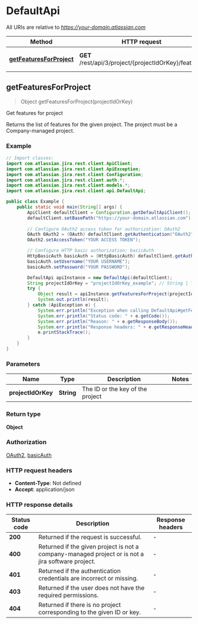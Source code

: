 # DefaultApi

All URIs are relative to *https://your-domain.atlassian.com*

Method | HTTP request | Description
------------- | ------------- | -------------
[**getFeaturesForProject**](DefaultApi.md#getFeaturesForProject) | **GET** /rest/api/3/project/{projectIdOrKey}/features | Get features for project



## getFeaturesForProject

> Object getFeaturesForProject(projectIdOrKey)

Get features for project

Returns the list of features for the given project. The project must be a Company-managed project.

### Example

```java
// Import classes:
import com.atlassian.jira.rest.client.ApiClient;
import com.atlassian.jira.rest.client.ApiException;
import com.atlassian.jira.rest.client.Configuration;
import com.atlassian.jira.rest.client.auth.*;
import com.atlassian.jira.rest.client.models.*;
import com.atlassian.jira.rest.client.api.DefaultApi;

public class Example {
    public static void main(String[] args) {
        ApiClient defaultClient = Configuration.getDefaultApiClient();
        defaultClient.setBasePath("https://your-domain.atlassian.com");
        
        // Configure OAuth2 access token for authorization: OAuth2
        OAuth OAuth2 = (OAuth) defaultClient.getAuthentication("OAuth2");
        OAuth2.setAccessToken("YOUR ACCESS TOKEN");

        // Configure HTTP basic authorization: basicAuth
        HttpBasicAuth basicAuth = (HttpBasicAuth) defaultClient.getAuthentication("basicAuth");
        basicAuth.setUsername("YOUR USERNAME");
        basicAuth.setPassword("YOUR PASSWORD");

        DefaultApi apiInstance = new DefaultApi(defaultClient);
        String projectIdOrKey = "projectIdOrKey_example"; // String | The ID or the key of the project
        try {
            Object result = apiInstance.getFeaturesForProject(projectIdOrKey);
            System.out.println(result);
        } catch (ApiException e) {
            System.err.println("Exception when calling DefaultApi#getFeaturesForProject");
            System.err.println("Status code: " + e.getCode());
            System.err.println("Reason: " + e.getResponseBody());
            System.err.println("Response headers: " + e.getResponseHeaders());
            e.printStackTrace();
        }
    }
}
```

### Parameters


Name | Type | Description  | Notes
------------- | ------------- | ------------- | -------------
 **projectIdOrKey** | **String**| The ID or the key of the project |

### Return type

**Object**

### Authorization

[OAuth2](../README.md#OAuth2), [basicAuth](../README.md#basicAuth)

### HTTP request headers

- **Content-Type**: Not defined
- **Accept**: application/json


### HTTP response details
| Status code | Description | Response headers |
|-------------|-------------|------------------|
| **200** | Returned if the request is successful. |  -  |
| **400** | Returned if the given project is not a company-managed project or is not a jira software project. |  -  |
| **401** | Returned if the authentication credentials are incorrect or missing. |  -  |
| **403** | Returned if the user does not have the required permissions. |  -  |
| **404** | Returned if there is no project corresponding to the given ID or key. |  -  |

